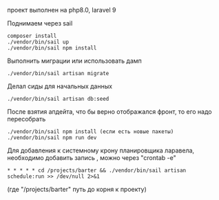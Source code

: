 проект выполнен на php8.0, laravel 9

Поднимаем через sail
```
composer install
./vendor/bin/sail up
./vendor/bin/sail npm install
```

Выполнить миграции или использовать дамп
```
./vendor/bin/sail artisan migrate
```

Делал сиды для начальных данных
```
./vendor/bin/sail artisan db:seed
```

После взятия апдейта, что бы верно отображался фронт, то его надо перeсобрать 
````
./vendor/bin/sail npm install (если есть новые пакеты)
./vendor/bin/sail npm run dev
````

Для добавления к системному крону планировщика ларавела, необходимо добавить запись , можно через "crontab -e"
````
* * * * * cd /projects/barter && ./vendor/bin/sail artisan schedule:run >> /dev/null 2>&1
````
(где "/projects/barter" путь до корня к проекту)
